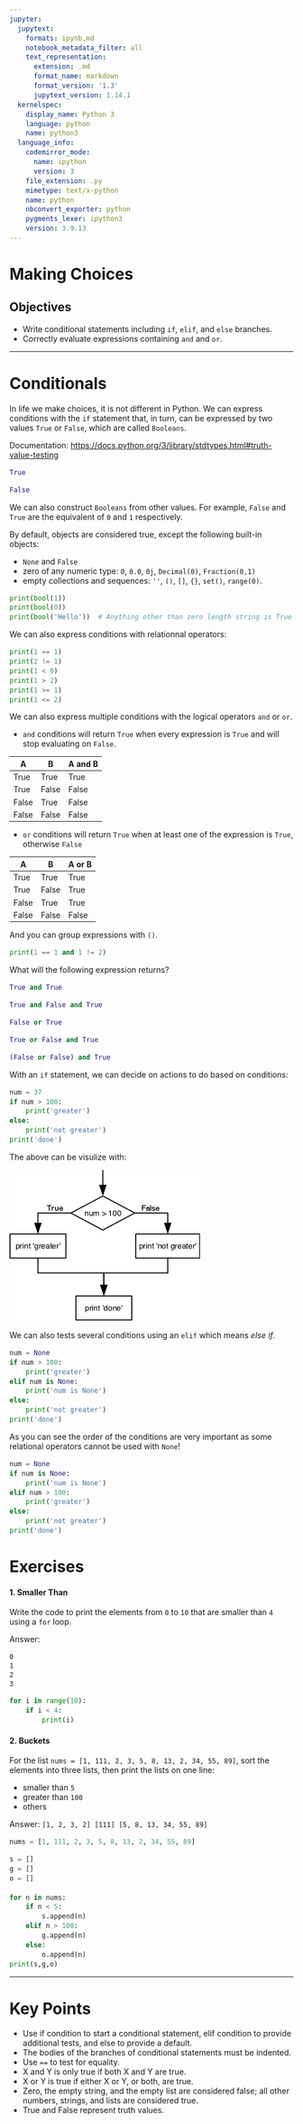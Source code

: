 ```yaml
---
jupyter:
  jupytext:
    formats: ipynb,md
    notebook_metadata_filter: all
    text_representation:
      extension: .md
      format_name: markdown
      format_version: '1.3'
      jupytext_version: 1.14.1
  kernelspec:
    display_name: Python 3
    language: python
    name: python3
  language_info:
    codemirror_mode:
      name: ipython
      version: 3
    file_extension: .py
    mimetype: text/x-python
    name: python
    nbconvert_exporter: python
    pygments_lexer: ipython3
    version: 3.9.13
---
```


# Making Choices
## Objectives
* Write conditional statements including `if`, `elif`, and `else` branches.
* Correctly evaluate expressions containing `and` and `or`.

***

# Conditionals
In life we make choices, it is not different in Python. We can express conditions with the `if` statement that, in turn, can be expressed by two values `True` or `False`, which are called `Booleans`.

Documentation: https://docs.python.org/3/library/stdtypes.html#truth-value-testing
```python tags=["empty"]
True
```
```python tags=["empty"]
False
```
We can also construct `Booleans` from other values. For example, `False` and `True` are the equivalent of `0` and `1` respectively. 

By default, objects are considered true, except the following built-in objects:
- `None` and `False`
- zero of any numeric type: `0`, `0.0`, `0j`, `Decimal(0)`, `Fraction(0,1)`
- empty collections and sequences: `''`, `()`, `[]`, `{}`, `set()`, `range(0)`.
```python
print(bool(1)) 
print(bool(0))
print(bool('Hello'))  # Anything other than zero length string is True
```
We can also express conditions with relationnal operators:
```python
print(1 == 1)
print(2 != 1)
print(1 < 0)
print(1 > 2)
print(1 >= 1)
print(1 <= 2)
```

We can also express multiple conditions with the logical operators `and` or `or`. 

- `and` conditions will return `True` when every expression is `True` and will stop evaluating on `False`. 

| A     | B     | A and B |
|-------|-------|---------|
| True  | True  | True    |
| True  | False | False   |
| False | True  | False   |
| False | False | False   |

- `or` conditions will return `True` when at least one of the expression is `True`, otherwise `False`

| A     | B     | A or B |
|-------|-------|--------|
| True  | True  | True   |
| True  | False | True   |
| False | True  | True   |
| False | False | False  |

And you can group expressions with `()`.
```python
print(1 == 1 and 1 != 2)
```

What will the following expression returns?
```python tags=["empty"]
True and True
```
```python
True and False and True
```
```python tags=["empty"]
False or True
```
```python
True or False and True
```
```python
(False or False) and True
```

With an `if` statement, we can decide on actions to do based on conditions:
```python tags=["empty"]
num = 37
if num > 100:
    print('greater')
else:
    print('not greater')
print('done')
```
The above can be visulize with:

![image](images/python-flowchart-conditional.png)

We can also tests several conditions using an `elif` which means _else if_.
```python tags=["raises-exception"]
num = None
if num > 100:
    print('greater')
elif num is None:
    print('num is None')
else:
    print('not greater')
print('done')
```
As you can see the order of the conditions are very important as some relational operators cannot be used with `None`!
```python
num = None
if num is None:
    print('num is None')
elif num > 100:
    print('greater')
else:
    print('not greater')
print('done')
```

# Exercises
#### 1. Smaller Than
Write the code to print the elements from `0` to `10` that are smaller than `4` using a `for` loop.

Answer:
```
0 
1 
2
3
```
```python tags=["empty"]
for i in range(10):
    if i < 4:
        print(i)
```

#### 2. Buckets
For the list `nums = [1, 111, 2, 3, 5, 8, 13, 2, 34, 55, 89]`, sort the elements into three lists, then print the lists on one line:
- smaller than `5`
- greater than `100`
- others

Answer: `[1, 2, 3, 2] [111] [5, 8, 13, 34, 55, 89]`

```python
nums = [1, 111, 2, 3, 5, 8, 13, 2, 34, 55, 89]
```
```python tags=["empty"]
s = []
g = []
o = []

for n in nums:
    if n < 5:
        s.append(n)
    elif n > 100:
        g.append(n)
    else:
        o.append(n)
print(s,g,o)
```

***
# Key Points
* Use if condition to start a conditional statement, elif condition to provide additional tests, and else to provide a default.
* The bodies of the branches of conditional statements must be indented.
* Use `==` to test for equality.
* X and Y is only true if both X and Y are true.
* X or Y is true if either X or Y, or both, are true.
* Zero, the empty string, and the empty list are considered false; all other numbers, strings, and lists are considered true.
* True and False represent truth values.
